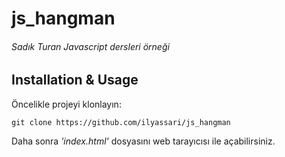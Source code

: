 # js_hangman
###### *Sadık Turan Javascript dersleri örneği*


## Installation & Usage

Öncelikle projeyi klonlayın:
```
git clone https://github.com/ilyassari/js_hangman
```
Daha sonra *'index.html'* dosyasını web tarayıcısı ile açabilirsiniz.

